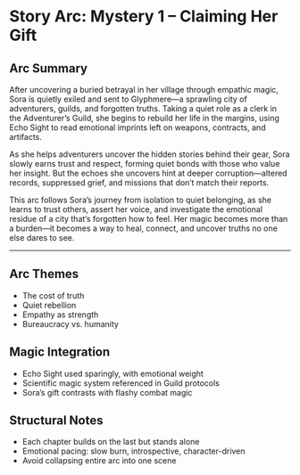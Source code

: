 # Story Arc: Mystery 1 – Claiming Her Gift

## Arc Summary
After uncovering a buried betrayal in her village through empathic magic, Sora is quietly exiled and sent to Glyphmere—a sprawling city of adventurers, guilds, and forgotten truths. Taking a quiet role as a clerk in the Adventurer’s Guild, she begins to rebuild her life in the margins, using Echo Sight to read emotional imprints left on weapons, contracts, and artifacts.

As she helps adventurers uncover the hidden stories behind their gear, Sora slowly earns trust and respect, forming quiet bonds with those who value her insight. But the echoes she uncovers hint at deeper corruption—altered records, suppressed grief, and missions that don’t match their reports.

This arc follows Sora’s journey from isolation to quiet belonging, as she learns to trust others, assert her voice, and investigate the emotional residue of a city that’s forgotten how to feel. Her magic becomes more than a burden—it becomes a way to heal, connect, and uncover truths no one else dares to see.

---

## Arc Themes
- The cost of truth
- Quiet rebellion
- Empathy as strength
- Bureaucracy vs. humanity

## Magic Integration
- Echo Sight used sparingly, with emotional weight
- Scientific magic system referenced in Guild protocols
- Sora’s gift contrasts with flashy combat magic

## Structural Notes
- Each chapter builds on the last but stands alone
- Emotional pacing: slow burn, introspective, character-driven
- Avoid collapsing entire arc into one scene